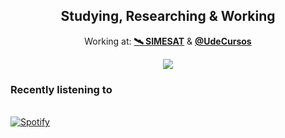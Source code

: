 <div align="center">
  <h2> Studying, Researching & Working </h2>
  <p>Working at: <b><a href="https://aeroespacial.centrosimes.cl/simesat-cansat-v1/">🛰️ SIMESAT</a></b> & <b><a href="https://github.com/CxrlosKenobi/UdeCursos.py">@UdeCursos</a></b></p>
  <img src="https://metrics.lecoq.io/CxrlosKenobi?template=classic&base.repositories=0&languages=1&pagespeed=1&activity=1&languages.limit=8&languages.colors=github&languages.threshold=0%25&activity.limit=5&activity.days=14&activity.filter=all&activity.visibility=all&activity.timestamps=false&pagespeed.url=cxrlosk.me&pagespeed.detailed=false&pagespeed.screenshot=false&config.timezone=America%2FSantiago"></img>
  </div>
<h3> Recently listening to </h3>
<tr>
  
&nbsp; <br> [![Spotify](https://cxrloskenobi.vercel.app/api/spotify)](https://open.spotify.com/user/ocpp3ci0zx29f9x2321yjlgrc)
<td>


